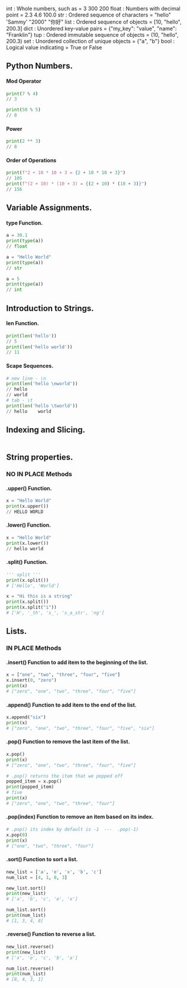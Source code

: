 int   : Whole numbers, such as = 3 300 200
float : Numbers with decimal point = 2.3  4.6  100.0
str   : Ordered sequence of characters = "hello" 'Sammy' "2000" "你好"
list  : Ordered sequence of objects = [10, "hello", 200.3]
dict  : Unordered key-value pairs = {"my_key": "value", "name": "Franklin"}
tup   : Ordered immutable sequence of objects = (10, "hello", 200.3)
set   : Unordered collection of unique objects = {"a", "b"}
bool : Logical value indicating = True or False

## Python Numbers.
#### Mod Operator
```python
print(7 % 4)
// 3
```
```python
print(50 % 5)
// 0
```
#### Power
```python
print(2 ** 3)
// 8
```
#### Order of Operations
```python
print(f"2 + 10 * 10 + 3 = {2 + 10 * 10 + 3}")
// 105
print(f"(2 + 10) * (10 + 3) = {(2 + 10) * (10 + 3)}")
// 156
```

## Variable Assignments.
#### type Function.
```python
a = 30.1
print(type(a))
// float
```
```python
a = "Hello World"
print(type(a))
// str
```
```python
a = 5
print(type(a))
// int
```

## Introduction to Strings.
#### len Function.
```python
print(len('hello'))
// 5
print(len('hello world'))
// 11
```
#### Scape Sequences.
```python
# new line - \n
print(len('hello \nworld'))
// hello
// world
# tab - \t
print(len('hello \tworld'))
// hello	world
```

## Indexing and Slicing.
#### 
```python

```



## String properties.
### NO IN PLACE Methods
#### .upper() Function.
```python
x = "Hello World"
print(x.upper())
// HELLO WORLD
```
#### .lower() Function.
```python
x = "Hello World"
print(x.lower())
// hello world
```
#### .split() Function.
```python
''' split '''
print(x.split())
# ['Hello', 'World']

x = "Hi this is a string"
print(x.split())
print(x.split("i"))
# ['H', '_th', 's_', 's_a_str', 'ng']
```
## Lists.
### IN PLACE Methods
#### .insert() Function to add item to the beginning of the list.
```python
x = ["one", "two", "three", "four", "five"]
x.insert(0, "zero")
print(x)
# ["zero", "one", "two", "three", "four", "five"]
```
#### .append() Function to add item to the end of the list.
```python
x.append("six")
print(x)
# ["zero", "one", "two", "three", "four", "five", "six"]
```
#### .pop() Function to remove the last item of the list.
```python
x.pop()
print(x)
# ["zero", "one", "two", "three", "four", "five"]
```
```python
# .pop() returns the item that we popped off
popped_item = x.pop()
print(popped_item)
# five
print(x)
# ["zero", "one", "two", "three", "four"]
```
#### .pop(index) Function to remove an item based on its index.
```python
# .pop() its index by default is -1  ---  .pop(-1)
x.pop(0)
print(x)
# ["one", "two", "three", "four"]
```
#### .sort() Function to sort a list.
```python
new_list = ['a', 'e', 'x', 'b', 'c']
num_list = [4, 1, 8, 3]

new_list.sort()
print(new_list)
# ['a', 'b', 'c', 'e', 'x']

num_list.sort()
print(num_list)
# [1, 3, 4, 8]
```
#### .reverse() Function to reverse a list.
```python
new_list.reverse()
print(new_list)
# ['x', 'e', 'c', 'b', 'a']

num_list.reverse()
print(num_list)
# [8, 4, 3, 1]
```
